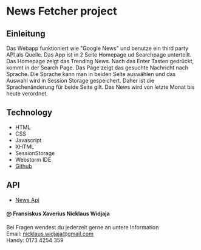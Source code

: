 # News Fetcher project

## Einleitung

Das Webapp funktioniert wie "Google News" und benutze ein third party API als Quelle.
Das App ist in 2 Seite Homepage ud Searchpage unterteilt. Das Homepage zeigt das Trending News. Nach das
Enter Tasten gedrückt, kommt in der Search Page. Das Page zeigt das gesuchte Nachricht nach Sprache.
Die Sprache kann man in beiden Seite auswählen und das Auswahl wird in Session Storage gespeichert.
Daher ist die Sprachenänderung für beide Seite gilt. Das News wird von letzte Monat bis heute verordnet.

## Technology

- HTML
- CSS
- Javascript
- XHTML 
- SessionStorage 
- Webstorm IDE  
- [Github](https://github.com/runabane/NewsFetcher)

## API

- [News Api](https://newsapi.org/)

#### @ Fransiskus Xaverius Nicklaus Widjaja

Bei Fragen wendest du jederzeit gerne an untere Information  
Email: nicklaus.widjaja@gmail.com  
Handy: 0173 4254 359  
